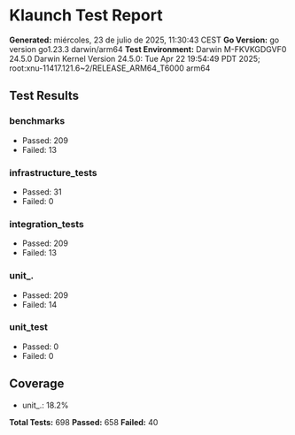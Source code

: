 # Klaunch Test Report

**Generated:** miércoles, 23 de julio de 2025, 11:30:43 CEST
**Go Version:** go version go1.23.3 darwin/arm64
**Test Environment:** Darwin M-FKVKGDGVF0 24.5.0 Darwin Kernel Version 24.5.0: Tue Apr 22 19:54:49 PDT 2025; root:xnu-11417.121.6~2/RELEASE_ARM64_T6000 arm64

## Test Results

### benchmarks
- Passed: 209
- Failed: 13

### infrastructure_tests
- Passed: 31
- Failed: 0

### integration_tests
- Passed: 209
- Failed: 13

### unit_.
- Passed: 209
- Failed: 14

### unit_test
- Passed: 0
- Failed: 0

## Coverage
- unit_.: 18.2%

**Total Tests:** 698
**Passed:** 658
**Failed:** 40
